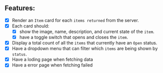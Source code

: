 ## Features:

- [x] Render an `Item` card for each `items returned` from the server.
- [x] Each card should:
  - [x] show the image, name, description, and current state of the `item`.
  - [x] have a toggle switch that opens and closes the `item`.
- [x] Display a total count of all the `items` that currently have an `Open` status.
- [x] Have a dropdown menu that can filter which `items` are being shown by `status`.
- [x] Have a loding page when fetching data
- [x] Have a error page when fetching failed
